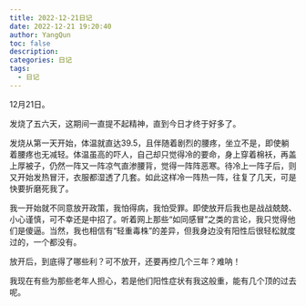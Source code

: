 ```yaml
---
title: 2022-12-21日记
date: 2022-12-21 19:20:40
author: YangQun
toc: false
description:
categories: 日记
tags:
  - 日记
---
```


12月21日。

发烧了五六天，这期间一直提不起精神，直到今日才终于好多了。

发烧从第一天开始，体温就直达39.5，且伴随着剧烈的腰疼，坐立不是，即使躺着腰疼也无减轻。体温虽高的吓人，自己却只觉得冷的要命，身上穿着棉袄，再盖上厚被子，仍然一阵又一阵凉气直渗腰背，觉得一阵阵恶寒。待冷上一阵子后，则又开始发热冒汗，衣服都湿透了几套。如此这样冷一阵热一阵，往复了几天，可是快要折磨死我了。

我一开始就不同意放开政策，我怕得病，我怕受罪。即使放开后我也是战战兢兢、小心谨慎，可不幸还是中招了。听着网上那些“如同感冒”之类的言论，我只觉得他们是傻逼。当然，我也相信有“轻重毒株”的差异，但我身边没有阳性后很轻松就度过的，一个都没有。

放开后，到底得了哪些利？可不放开，还要再控几个三年？难呐！

我现在有些为那些老年人担心，若是他们阳性症状有我这般重，能有几个顶的过去呢。

